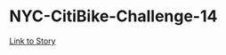 # NYC-CitiBike-Challenge-14

[Link to Story](https://public.tableau.com/app/profile/peter.nguyen1212/viz/Challenge14_16645897345590/NYCCitiBikeAnalysis?publish=yes)

